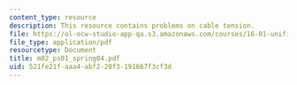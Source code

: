 ```yaml
---
content_type: resource
description: This resource contains problems on cable tension.
file: https://ol-ocw-studio-app-qa.s3.amazonaws.com/courses/16-01-unified-engineering-i-ii-iii-iv-fall-2005-spring-2006/521fe21faaa4abf220f3191667f3cf3d_m02_ps01_spring04.pdf
file_type: application/pdf
resourcetype: Document
title: m02_ps01_spring04.pdf
uid: 521fe21f-aaa4-abf2-20f3-191667f3cf3d
---
```

